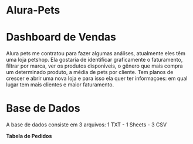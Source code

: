 # Alura-Pets


<h1>Dashboard de Vendas</h1>
Alura pets me contratou para fazer algumas análises, atualmente eles têm uma loja petshop. Ela gostaria de identificar graficamente o faturamento, filtrar por marca, ver os produtos disponíveis, o gênero que mais compra um determinado produto, a média de pets por cliente. Tem planos de crescer e abrir uma nova loja e para isso ela quer ter informaçoes: em qual lugar tem mais clientes e maior faturamento.

<h1>Base de Dados</h1>
A base de dados consiste em 3 arquivos: 1 TXT - 1 Sheets - 3 CSV


**Tabela de Pedidos**



